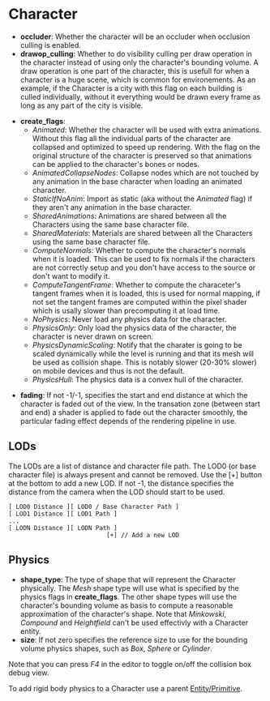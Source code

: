 # Character

-   **occluder**: Whether the character will be an occluder when
    occlusion culling is enabled.
-   **drawop\_culling**: Whether to do visibility culling per draw
    operation in the character instead of using only the character's
    bounding volume. A draw operation is one part of the character, this
    is usefull for when a character is a huge scene, which is common for
    environements. As an example, if the Character is a city with this
    flag on each building is culled individually, without it everything
    would be drawn every frame as long as any part of the city is
    visible.

<!-- -->

-   **create\_flags**:
    -   *Animated*: Whether the character will be used with extra
        animations. Without this flag all the individual parts of the
        character are collapsed and optimized to speed up rendering.
        With the flag on the original structure of the character is
        preserved so that animations can be applied to the character's
        bones or nodes.
    -   *AnimatedCollapseNodes*: Collapse nodes which are not touched by
        any animation in the base character when loading an animated
        character.
    -   *StaticIfNoAnim*: Import as static (aka without the *Animated*
        flag) if they aren't any animation in the base character.
    -   *SharedAnimations*: Animations are shared between all the
        Characters using the same base character file.
    -   *SharedMaterials*: Materials are shared between all the
        Characters using the same base character file.
    -   *ComputeNormals*: Whether to compute the character's normals
        when it is loaded. This can be used to fix normals if the
        characters are not correctly setup and you don't have access to
        the source or don't want to modify it.
    -   *ComputeTangentFrame*: Whether to compute the characeter's
        tangent frames when it is loaded, this is used for normal
        mapping, if not set the tangent frames are computed within the
        pixel shader which is usally slower than precomputing it at load
        time.
    -   *NoPhysics*: Never load any physics data for the character.
    -   *PhysicsOnly*: Only load the physics data of the character, the
        character is never drawn on screen.
    -   *PhysicsDynamicScaling*: Notify that the charater is going to be
        scaled dynamically while the level is running and that its mesh
        will be used as collision shape. This is notably slower (20-30%
        slower) on mobile devices and thus is not the default.
    -   *PhysicsHull*: The physics data is a convex hull of the
        character.

<!-- -->

-   **fading**: If not -1/-1, specifies the start and end distance at
    which the character is faded out of the view. In the transation zone
    (between start and end) a shader is applied to fade out the
    character smoothly, the particular fading effect depends of the
    rendering pipeline in use.

## LODs

The LODs are a list of distance and character file path. The LOD0 (or
base character file) is always present and cannot be removed. Use the
\[+\] button at the bottom to add a new LOD. If not -1, the distance
specifies the distance from the camera when the LOD should start to be
used.

    [ LOD0 Distance ][ LOD0 / Base Character Path ]
    [ LOD1 Distance ][ LOD1 Path ]
    ...
    [ LODN Distance ][ LODN Path ]
                               [+] // Add a new LOD

## Physics

-   **shape\_type**: The type of shape that will represent the Character
    physically. The *Mesh* shape type will use what is specified by the
    physics flags in **create\_flags**. The other shape types will use
    the character's bounding volume as basis to compute a reasonable
    approximation of the character's shape. Note that *Minkowski*,
    *Compound* and *Heightfield* can't be used effectivly with a
    Character entity.
-   **size**: If not zero specifies the reference size to use for the
    bounding volume physics shapes, such as *Box*, *Sphere* or
    *Cylinder*.

Note that you can press *F4* in the editor to toggle on/off the
collision box debug view.

To add rigid body physics to a Character use a parent
[Entity/Primitive](./Entity/Primitive).
